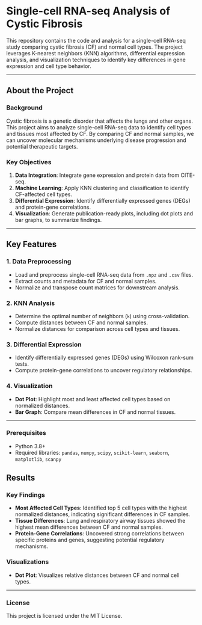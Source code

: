 
# Single-cell RNA-seq Analysis of Cystic Fibrosis

This repository contains the code and analysis for a single-cell RNA-seq study comparing cystic fibrosis (CF) and normal cell types. The project leverages K-nearest neighbors (KNN) algorithms, differential expression analysis, and visualization techniques to identify key differences in gene expression and cell type behavior.

---

## About the Project

### Background
Cystic fibrosis is a genetic disorder that affects the lungs and other organs. This project aims to analyze single-cell RNA-seq data to identify cell types and tissues most affected by CF. By comparing CF and normal samples, we can uncover molecular mechanisms underlying disease progression and potential therapeutic targets.

### Key Objectives
1. **Data Integration**: Integrate gene expression and protein data from CITE-seq.
2. **Machine Learning**: Apply KNN clustering and classification to identify CF-affected cell types.
3. **Differential Expression**: Identify differentially expressed genes (DEGs) and protein-gene correlations.
4. **Visualization**: Generate publication-ready plots, including dot plots and bar graphs, to summarize findings.


---

## Key Features

### 1. **Data Preprocessing**
- Load and preprocess single-cell RNA-seq data from `.npz` and `.csv` files.
- Extract counts and metadata for CF and normal samples.
- Normalize and transpose count matrices for downstream analysis.

### 2. **KNN Analysis**
- Determine the optimal number of neighbors (`k`) using cross-validation.
- Compute distances between CF and normal samples.
- Normalize distances for comparison across cell types and tissues.

### 3. **Differential Expression**
- Identify differentially expressed genes (DEGs) using Wilcoxon rank-sum tests.
- Compute protein-gene correlations to uncover regulatory relationships.

### 4. **Visualization**
- **Dot Plot**: Highlight most and least affected cell types based on normalized distances.
- **Bar Graph**: Compare mean differences in CF and normal tissues.

---

### Prerequisites
- Python 3.8+
- Required libraries: `pandas`, `numpy`, `scipy`, `scikit-learn`, `seaborn`, `matplotlib`, `scanpy`

## Results

### Key Findings
- **Most Affected Cell Types**: Identified top 5 cell types with the highest normalized distances, indicating significant differences in CF samples.
- **Tissue Differences**: Lung and respiratory airway tissues showed the highest mean differences between CF and normal samples.
- **Protein-Gene Correlations**: Uncovered strong correlations between specific proteins and genes, suggesting potential regulatory mechanisms.

### Visualizations
- **Dot Plot**: Visualizes relative distances between CF and normal cell types.

---
### License
This project is licensed under the MIT License. 
